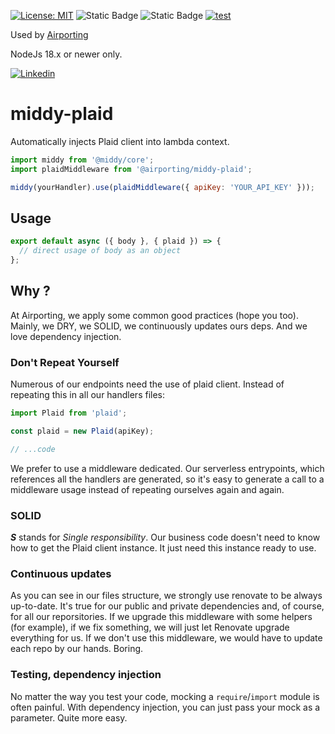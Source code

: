 [![License: MIT](https://img.shields.io/badge/License-MIT-yellow.svg)](https://opensource.org/licenses/MIT)
![Static Badge](https://img.shields.io/badge/coverage-100-brightgreen)
![Static Badge](https://img.shields.io/badge/release-1.0.2-blue)
[![test](https://github.com/airporting/middy-plaid/actions/workflows/test.yml/badge.svg)](https://github.com/airporting/middy-plaid/actions/workflows/test.yml)

Used by [Airporting](https://www.airporting.com)

NodeJs 18.x or newer only.

[![Linkedin](https://img.shields.io/badge/LinkedIn-0077B5?style=for-the-badge&logo=linkedin&logoColor=white)](https://www.linkedin.com/company/airporting)

# middy-plaid

Automatically injects Plaid client into lambda context.

```javascript
import middy from '@middy/core';
import plaidMiddleware from '@airporting/middy-plaid';

middy(yourHandler).use(plaidMiddleware({ apiKey: 'YOUR_API_KEY' }));
```

## Usage

```javascript
export default async ({ body }, { plaid }) => {
  // direct usage of body as an object
};
```

## Why ?

At Airporting, we apply some common good practices (hope you too). Mainly, we DRY, we SOLID, we continuously updates ours deps. And we love dependency injection.

### Don't Repeat Yourself

Numerous of our endpoints need the use of plaid client. Instead of repeating this in all our handlers files:

```javascript
import Plaid from 'plaid';

const plaid = new Plaid(apiKey);

// ...code
```

We prefer to use a middleware dedicated. Our serverless entrypoints, which references all the handlers are generated, so it's easy to generate a call to a middleware usage instead of repeating ourselves again and again.

### SOLID

**_S_** stands for _Single responsibility_. Our business code doesn't need to know how to get the Plaid client instance. It just need this instance ready to use.

### Continuous updates

As you can see in our files structure, we strongly use renovate to be always up-to-date. It's true for our public and private dependencies and, of course, for all our reporsitories. If we upgrade this middleware with some helpers (for example), if we fix something, we will just let Renovate upgrade everything for us. If we don't use this middleware, we would have to update each repo by our hands. Boring.

### Testing, dependency injection

No matter the way you test your code, mocking a `require`/`import` module is often painful. With dependency injection, you can just pass your mock as a parameter. Quite more easy.
